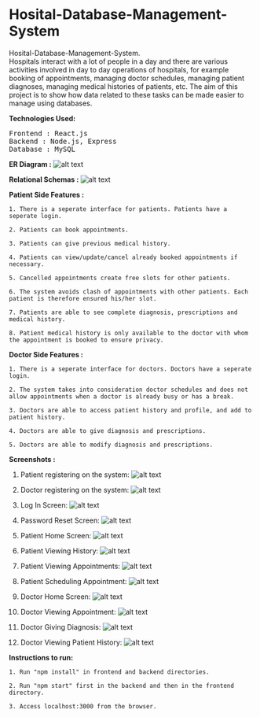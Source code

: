 # Hosital-Database-Management-System

Hosital-Database-Management-System.<br>
Hospitals interact with a lot of people in a day and there are various activities involved in day to day operations of hospitals, for example booking of appointments, managing doctor schedules, managing patient diagnoses, managing medical histories of patients, etc. The aim of this project is to show how data related to these tasks can be made easier to manage using databases.
    
<b>Technologies Used:</b>
<pre>
Frontend : React.js
Backend : Node.js, Express
Database : MySQL
</pre>

<b>ER Diagram :</b>
![alt text](https://github.com/SarangAnilkumar/Hospital_Database_Management/blob/main/Schemas%26ER/myer.png)

<b>Relational Schemas :</b>
![alt text](https://github.com/SarangAnilkumar/Hospital_Database_Management/blob/main/Schemas%26ER/schema.png)

<b>Patient Side Features :</b>

    1. There is a seperate interface for patients. Patients have a seperate login.
    
    2. Patients can book appointments.
    
    3. Patients can give previous medical history.
    
    4. Patients can view/update/cancel already booked appointments if necessary.
    
    5. Cancelled appointments create free slots for other patients.
    
    6. The system avoids clash of appointments with other patients. Each patient is therefore ensured his/her slot.
    
    7. Patients are able to see complete diagnosis, prescriptions and medical history.
    
    8. Patient medical history is only available to the doctor with whom the appointment is booked to ensure privacy.

<b>Doctor Side Features :</b>

    1. There is a seperate interface for doctors. Doctors have a seperate login.

    2. The system takes into consideration doctor schedules and does not allow appointments when a doctor is already busy or has a break.
    
    3. Doctors are able to access patient history and profile, and add to patient history.
    
    4. Doctors are able to give diagnosis and prescriptions.
    
    5. Doctors are able to modify diagnosis and prescriptions.

<b>Screenshots :</b>
1. Patient registering on the system:
![alt text](https://github.com/SarangAnilkumar/Hospital_Database_Management/blob/main/Screenshots/PatientRegistration.png)

2. Doctor registering on the system:
![alt text](https://github.com/SarangAnilkumar/Hospital_Database_Management/blob/main/Screenshots/DoctorRegistration.png)

3. Log In Screen:
![alt text](https://github.com/SarangAnilkumar/Hospital_Database_Management/blob/main/Screenshots/LogInScreen.png)

4. Password Reset Screen:
![alt text](https://github.com/SarangAnilkumar/Hospital_Database_Management/blob/main/Screenshots/PasswordReset.png)

5. Patient Home Screen:
![alt text](https://github.com/SarangAnilkumar/Hospital_Database_Management/blob/main/Screenshots/PatientHome.png)

6. Patient Viewing History:
![alt text](https://github.com/SarangAnilkumar/Hospital_Database_Management/blob/main/Screenshots/PatientHistory.png)

7. Patient Viewing Appointments:
![alt text](https://github.com/SarangAnilkumar/Hospital_Database_Management/blob/main/Screenshots/PatientViewingAppt.png)

8. Patient Scheduling Appointment:
![alt text](https://github.com/SarangAnilkumar/Hospital_Database_Management/blob/main/Screenshots/SchedulingAppt.png)

9. Doctor Home Screen:
![alt text](https://github.com/SarangAnilkumar/Hospital_Database_Management/blob/main/Screenshots/DoctorHome.png)

10. Doctor Viewing Appointment:
![alt text](https://github.com/SarangAnilkumar/Hospital_Database_Management/blob/main/Screenshots/DoctorViewingAppt.png)

11. Doctor Giving Diagnosis:
![alt text](https://github.com/SarangAnilkumar/Hospital_Database_Management/blob/main/Screenshots/Diagnosis.png)

12. Doctor Viewing Patient History:
![alt text](https://github.com/SarangAnilkumar/Hospital_Database_Management/blob/main/Screenshots/ViewingPatientHistory.png)

<b>Instructions to run:</b>

    1. Run "npm install" in frontend and backend directories.
    
    2. Run "npm start" first in the backend and then in the frontend directory.
    
    3. Access localhost:3000 from the browser.
